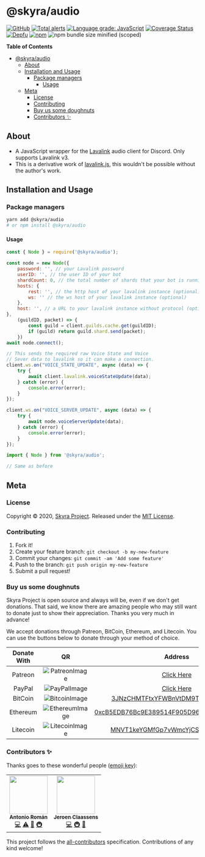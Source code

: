 # @skyra/audio

[![GitHub](https://img.shields.io/github/license/skyra-project/audio)](https://github.com/skyra-project/audio/blob/main/LICENSE.md)
[![Total alerts](https://img.shields.io/lgtm/alerts/g/skyra-project/audio.svg?logo=lgtm&logoWidth=18)](https://lgtm.com/projects/g/skyra-project/audio/alerts/)
[![Language grade: JavaScript](https://img.shields.io/lgtm/grade/javascript/g/skyra-project/audio.svg?logo=lgtm&logoWidth=18)](https://lgtm.com/projects/g/skyra-project/audio/context:javascript)
[![Coverage Status](https://coveralls.io/repos/github/skyra-project/audio/badge.svg?branch=main)](https://coveralls.io/github/skyra-project/audio?branch=main)
[![Depfu](https://badges.depfu.com/badges/f67681c7b5f9b8357a4ab749f381f5da/count.svg)](https://depfu.com/github/skyra-project/audio?project_id=17045)
[![npm](https://img.shields.io/npm/v/@skyra/audio?color=crimson&label=NPM&logo=npm&style=flat-square)](https://www.npmjs.com/package/@skyra/audio)
![npm bundle size minified (scoped)](https://img.shields.io/bundlephobia/min/@skyra/audio?label=minified&logo=webpack)

**Table of Contents**

-   [@skyra/audio](#skyraaudio)
    -   [About](#about)
    -   [Installation and Usage](#installation-and-usage)
        -   [Package managers](#package-managers)
            -   [Usage](#usage)
    -   [Meta](#meta)
        -   [License](#license)
        -   [Contributing](#contributing)
        -   [Buy us some doughnuts](#buy-us-some-doughnuts)
        -   [Contributors ✨](#contributors-%E2%9C%A8)

## About

-   A JavaScript wrapper for the [Lavalink](https://github.com/Frederikam/Lavalink) audio client for Discord. Only supports Lavalink v3.
-   This is a derivative work of [lavalink.js](https://github.com/lavalibs/lavalink.js), this wouldn't be possible without the author's work.

## Installation and Usage

### Package managers

```bash
yarn add @skyra/audio
# or npm install @skyra/audio
```

#### Usage

```js
const { Node } = require('@skyra/audio');

const node = new Node({
	password: '', // your Lavalink password
	userID: '', // the user ID of your bot
	shardCount: 0, // the total number of shards that your bot is running (optional, useful if you're load balancing)
	hosts: {
		rest: '', // the http host of your lavalink instance (optional)
		ws: '' // the ws host of your lavalink instance (optional)
	},
	host: '', // a URL to your lavalink instance without protocol (optional, can be used instead of specifying hosts option)
},
	(guildID, packet) => {
		const guild = client.guilds.cache.get(guildID);
		if (guild) return guild.shard.send(packet);
	})
await node.connect();

// This sends the required raw Voice State and Voice 
// Sever data to lavalink so it can make a connection.
client.ws.on("VOICE_STATE_UPDATE", async (data) => {
	try {
		await client.lavalink.voiceStateUpdate(data);
	} catch (error) {
		console.error(error);
	}
});

client.ws.on("VOICE_SERVER_UPDATE", async (data) => {
	try {
		await node.voiceServerUpdate(data);
	} catch (error) {
		console.error(error);
	}
});
```

```ts
import { Node } from '@skyra/audio';

// Same as before
```

## Meta

### License

Copyright © 2020, [Skyra Project](https://github.com/skyra-project).
Released under the [MIT License](LICENSE.md).

### Contributing

1. Fork it!
1. Create your feature branch: `git checkout -b my-new-feature`
1. Commit your changes: `git commit -am 'Add some feature'`
1. Push to the branch: `git push origin my-new-feature`
1. Submit a pull request!

### Buy us some doughnuts

Skyra Project is open source and always will be, even if we don't get donations. That said, we know there are amazing people who
may still want to donate just to show their appreciation. Thanks you very much in advance!

We accept donations through Patreon, BitCoin, Ethereum, and Litecoin. You can use the buttons below to donate through your method of choice.

| Donate With |         QR         |                                                                  Address                                                                  |
| :---------: | :----------------: | :---------------------------------------------------------------------------------------------------------------------------------------: |
|   Patreon   | ![PatreonImage][]  |                                               [Click Here](https://donate.skyra.pw/patreon)                                               |
|   PayPal    |  ![PayPalImage][]  |                                               [Click Here](https://donate.skyra.pw/paypal)                                                |
|   BitCoin   | ![BitcoinImage][]  |         [3JNzCHMTFtxYFWBnVtDM9Tt34zFbKvdwco](bitcoin:3JNzCHMTFtxYFWBnVtDM9Tt34zFbKvdwco?amount=0.01&label=Skyra%20Discord%20Bot)          |
|  Ethereum   | ![EthereumImage][] | [0xcB5EDB76Bc9E389514F905D9680589004C00190c](ethereum:0xcB5EDB76Bc9E389514F905D9680589004C00190c?amount=0.01&label=Skyra%20Discord%20Bot) |
|  Litecoin   | ![LitecoinImage][] |         [MNVT1keYGMfGp7vWmcYjCS8ntU8LNvjnqM](litecoin:MNVT1keYGMfGp7vWmcYjCS8ntU8LNvjnqM?amount=0.01&label=Skyra%20Discord%20Bot)         |

[patreonimage]: https://cdn.skyra.pw/gh-assets/patreon.png
[paypalimage]: https://cdn.skyra.pw/gh-assets/paypal.png
[bitcoinimage]: https://cdn.skyra.pw/gh-assets/bitcoin.png
[ethereumimage]: https://cdn.skyra.pw/gh-assets/ethereum.png
[litecoinimage]: https://cdn.skyra.pw/gh-assets/litecoin.png

### Contributors ✨

Thanks goes to these wonderful people ([emoji key](https://allcontributors.org/docs/en/emoji-key)):

<!-- ALL-CONTRIBUTORS-LIST:START - Do not remove or modify this section -->
<!-- prettier-ignore-start -->
<!-- markdownlint-disable -->
<table>
  <tr>
    <td align="center"><a href="https://github.com/kyranet"><img src="https://avatars0.githubusercontent.com/u/24852502?v=4?s=100" width="100px;" alt=""/><br /><sub><b>Antonio Román</b></sub></a><br /><a href="https://github.com/skyra-project/audio/commits?author=kyranet" title="Code">💻</a> <a href="https://github.com/skyra-project/audio/commits?author=kyranet" title="Tests">⚠️</a> <a href="#ideas-kyranet" title="Ideas, Planning, & Feedback">🤔</a> <a href="#infra-kyranet" title="Infrastructure (Hosting, Build-Tools, etc)">🚇</a></td>
    <td align="center"><a href="https://favware.tech/"><img src="https://avatars3.githubusercontent.com/u/4019718?v=4?s=100" width="100px;" alt=""/><br /><sub><b>Jeroen Claassens</b></sub></a><br /><a href="https://github.com/skyra-project/audio/commits?author=Favna" title="Code">💻</a> <a href="#infra-Favna" title="Infrastructure (Hosting, Build-Tools, etc)">🚇</a> <a href="#maintenance-Favna" title="Maintenance">🚧</a></td>
  </tr>
</table>

<!-- markdownlint-restore -->
<!-- prettier-ignore-end -->

<!-- ALL-CONTRIBUTORS-LIST:END -->

This project follows the [all-contributors](https://github.com/all-contributors/all-contributors) specification. Contributions of any kind welcome!
